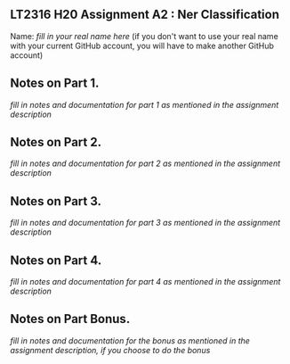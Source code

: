 ## LT2316 H20 Assignment A2 : Ner Classification

Name: *fill in your real name here* (if you don't want to use your real name with your current GitHub account, you will have to make another GitHub account)

## Notes on Part 1.

*fill in notes and documentation for part 1 as mentioned in the assignment description*

## Notes on Part 2.

*fill in notes and documentation for part 2 as mentioned in the assignment description*

## Notes on Part 3.

*fill in notes and documentation for part 3 as mentioned in the assignment description*

## Notes on Part 4.

*fill in notes and documentation for part 4 as mentioned in the assignment description*


## Notes on Part Bonus.

*fill in notes and documentation for the bonus as mentioned in the assignment description, if you choose to do the bonus*
